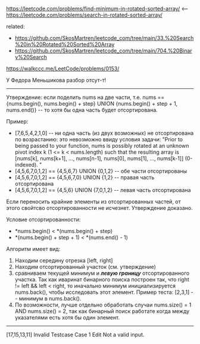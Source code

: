 https://leetcode.com/problems/find-minimum-in-rotated-sorted-array/ <-- https://leetcode.com/problems/search-in-rotated-sorted-array/

related:
- https://github.com/SkosMartren/leetcode_com/tree/main/33.%20Search%20in%20Rotated%20Sorted%20Array
- https://github.com/SkosMartren/leetcode_com/tree/main/704.%20Binary%20Search

https://walkccc.me/LeetCode/problems/0153/

У Федора Меньшикова разбор отсут-т!

___________________

Утверждение: если поделить nums на две части, т.е. nums == {nums.begin(), nums.begin() + step} UNION {nums.begin() + step + 1, nums.end()} -- то хотя бы одна часть будет отсортирована.

Пример:  
- [7,6,5,4,2,1,0] -- ни одна часть (из двух возможных) не отсортирована по возрастанию: это невозможно ввиду условия задачи: "Prior to being passed to your function, nums is possibly rotated at an unknown pivot index k (1 <= k < nums.length) such that the resulting array is [nums[k], nums[k+1], ..., nums[n-1], nums[0], nums[1], ..., nums[k-1]] (0-indexed). "
- [4,5,6,7,0,1,2] == {4,5,6,7} UNION {0,1,2} -- обе части отсортированы  
- [4,5,6,7,0,1,2] == {4,5,6,7,0} UNION {1,2} -- правая часть отсортирована
- [4,5,6,7,0,1,2] == {4,5,6} UNION {7,0,1,2} -- левая часть отсортирована

Если переносить крайние элементы из отсортированных частей, от этого свойтсво отсортированности не исчезнет. Утверждение доказано. 

Условие отсортированности: 
- \*nums.begin() < \*(nums.begin() + step)
- \*(nums.begin() + step + 1) < \*(nums.end() - 1)


Алгоритм имеет вид:  
1. Находим середину отрезка [left, right]
2. Находим отсортированный участок (см. утверждение)
3. сравниваем текущей минимум и ***левую границу*** отсортированного участка. Так как иваринат бинарного поиска построен так, что right != left && left < right, то иначально минимум инициализируется nums.back(), чтобы исследовать этот элемент. Пример теста: [2,3,1] -- минимум в nums.back(). 
4. По возможности, лучше отдельно обработать случаи nums.size() = 1 AND nums.size() = 2, так как бинарный поиск работате когда между указателями есть хотя бы один элемент. 
________________

[17,15,13,11] Invalid Testcase Case 1 Edit Not a valid input.
